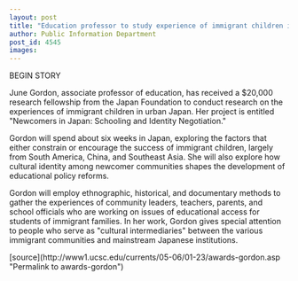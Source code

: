 ```yaml
---
layout: post
title: "Education professor to study experience of immigrant children in Japan"
author: Public Information Department
post_id: 4545
images:
---
```


<p>
  <a name="content" id="content"></a> BEGIN STORY
</p>
<p>
  June Gordon, associate professor of education, has received a $20,000 research fellowship from the Japan Foundation to conduct research on the experiences of immigrant children in urban Japan. Her project is entitled "Newcomers in Japan: Schooling and Identity Negotiation."
</p>
<p>
  Gordon will spend about six weeks in Japan, exploring the factors that either constrain or encourage the success of immigrant children, largely from South America, China, and Southeast Asia. She will also explore how cultural identity among newcomer communities shapes the development of educational policy reforms.
</p>
<p>
  Gordon will employ ethnographic, historical, and documentary methods to gather the experiences of community leaders, teachers, parents, and school officials who are working on issues of educational access for students of immigrant families. In her work, Gordon gives special attention to people who serve as "cultural intermediaries" between the various immigrant communities and mainstream Japanese institutions.
</p>
[source](http://www1.ucsc.edu/currents/05-06/01-23/awards-gordon.asp "Permalink to awards-gordon")
